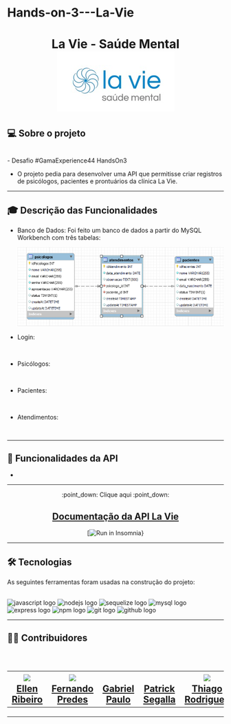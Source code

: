 # Hands-on-3---La-Vie


<h1 align=center> La Vie - Saúde Mental </hi> <br>

<img src="./docs/LaVie.jpeg" alt="LaVie">

## 💻 Sobre o projeto

<br>
- Desafio #GamaExperience44 HandsOn3

- O projeto pedia para desenvolver uma API que permitisse criar registros de psicólogos, pacientes e prontuários da clínica La Vie.

---

## :mortar_board: Descrição das Funcionalidades

- Banco de Dados:
  Foi feito um banco de dados a partir do MySQL Workbench com três tabelas:

  <img src="./docs/DER.png" alt="DER">

  <br>

- Login:
  
  <br>

- Psicólogos:
  
  <br>

- Pacientes:
  
  <br>

- Atendimentos:
 
  <br>

---

## :file_folder: Funcionalidades da API

- 

---

<div align="center">
<p>:point_down: Clique aqui :point_down:  </p> 
 <h2> <a href="" >  Documentação da API La Vie</a>  </h2>

[![Run in Insomnia}]()

</div>

---


## 🛠 Tecnologias

As seguintes ferramentas foram usadas na construção do projeto:
<br><br>

<div align="left">
  <img src="https://cdn.jsdelivr.net/gh/devicons/devicon/icons/javascript/javascript-original.svg" height="40" width="52" alt="javascript logo"  />
  <img src="https://cdn.jsdelivr.net/gh/devicons/devicon/icons/nodejs/nodejs-original.svg" height="40" width="52" alt="nodejs logo"  />
  <img src="https://cdn.jsdelivr.net/gh/devicons/devicon/icons/sequelize/sequelize-original.svg" height="40" width="52" alt="sequelize logo"  />
  <img src="https://cdn.jsdelivr.net/gh/devicons/devicon/icons/mysql/mysql-original.svg" height="40" width="52" alt="mysql logo"  />
  <img src="https://cdn.jsdelivr.net/gh/devicons/devicon/icons/express/express-original.svg" height="40" width="52" alt="express logo"  />
  <img src="https://cdn.jsdelivr.net/gh/devicons/devicon/icons/npm/npm-original-wordmark.svg" height="40" width="52" alt="npm logo"  />
  <img src="https://cdn.jsdelivr.net/gh/devicons/devicon/icons/git/git-original.svg" height="40" width="52" alt="git logo"  />
  <img src="https://cdn.jsdelivr.net/gh/devicons/devicon/icons/github/github-original.svg" height="40" width="52" alt="github logo"  />
</div>

---

<h2> 👨‍💻 Contribuidores </h2><br>

<h2>
<table align=center>
  <tr>

   <td align="center"> <img src="https://avatars.githubusercontent.com/u/102426768?v=4" width=175/></br><a href="https://www.linkedin.com/in/ellen-ribeiro-borges-7371811bb/"> Ellen Ribeiro </a>
   </td>
   <td align="center"> <img src="https://avatars.githubusercontent.com/u/76272470?v=4"  width=175/></br><a href="https://www.linkedin.com/in/fernando-predes-b1545838/"> Fernando Predes </a>
   </td>
    <td align="center"> <img src="" width=175/></br><a href=""> Gabriel Paulo </a>
   </td>
    <td align="center"> <img src="" width=175/> </br><a href="https://www.linkedin.com/in/patricksegalla/"> Patrick Segalla </a>
   </td>
    <td align="center"> <img src="https://avatars.githubusercontent.com/u/109247611?v=4" width=175/> </br><a href="https://www.linkedin.com/in/raphael-anizio-da-silva-0173211b8/"> Thiago Rodrigues </a>
   </td>
   
  </tr>
</table> </h2>

---
